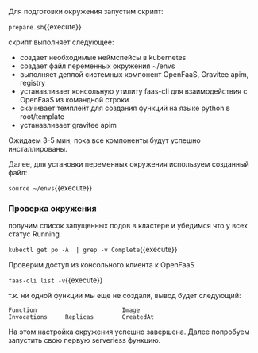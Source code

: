 Для  подготовки окружения запустим скрипт: 

`prepare.sh`{{execute}}

скрипт выполняет следующее:
- создает необходимые неймспейсы в kubernetes
- создает файл переменных окружения ~/envs
- выполняет деплой системных компонент OpenFaaS, Gravitee apim, registry
- устанавливает консольную утилиту faas-cli для взаимодействия с OpenFaaS из командной строки
- скачивает темплейт для создания функций на языке python в root/template
- устанавливает gravitee apim

Ожидаем 3-5 мин, пока все компоненты будут успешно инсталлированы. 

Далее, для установки переменных окружения используем созданный файл:

`source ~/envs`{{execute}}
### Проверка окружения
получим список запущенных подов в кластере и убедимся что у всех статус Running

`kubectl get po -A  | grep -v Complete`{{execute}}

Проверим доступ из консольного клиента к OpenFaaS 

`faas-cli list -v`{{execute}}

т.к. ни одной функции мы еще не создали, вывод будет следующий:
```
Function                        Image                                           Invocations     Replicas        CreatedAt
```
На этом настройка окружения успешно завершена. Далее попробуем запустить свою первую serverless функцию.